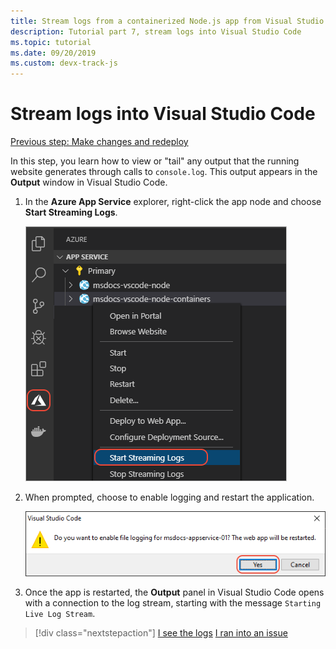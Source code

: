 ```yaml
---
title: Stream logs from a containerized Node.js app from Visual Studio Code
description: Tutorial part 7, stream logs into Visual Studio Code
ms.topic: tutorial
ms.date: 09/20/2019
ms.custom: devx-track-js
---
```


# Stream logs into Visual Studio Code

[Previous step: Make changes and redeploy](tutorial-vscode-docker-node-06.md)

In this step, you learn how to view or "tail" any output that the running website generates through calls to `console.log`. This output appears in the **Output** window in Visual Studio Code.

1. In the **Azure App Service** explorer, right-click the app node and choose **Start Streaming Logs**.

    ![View Streaming Logs](media/deploy-containers/stream-logs-command.png)

1. When prompted, choose to enable logging and restart the application.

    ![Prompt to enable logging and restart](media/deploy-azure/enable-restart.png)

1. Once the app is restarted, the **Output** panel in Visual Studio Code opens with a connection to the log stream, starting with the message `Starting Live Log Stream`.

> [!div class="nextstepaction"]
> [I see the logs](tutorial-vscode-docker-node-08.md) [I ran into an issue](https://www.research.net/r/PWZWZ52?tutorial=node-deployment-docker-extension&step=tailing-logs)
